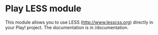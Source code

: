 Play LESS module
================

This module allows you to use LESS (http://www.lesscss.org) directly in your Play! project. The documentation is in /documentation.
